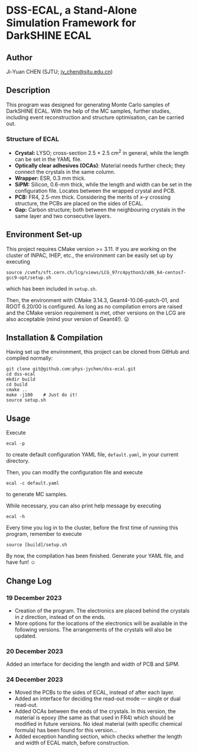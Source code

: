 # DSS-ECAL, a Stand-Alone Simulation Framework for DarkSHINE ECAL

## Author
Ji-Yuan CHEN (SJTU; <jy_chen@sjtu.edu.cn>)

## Description
This program was designed for generating Monte Carlo samples of DarkSHINE ECAL. With the help of the MC samples, further studies, including event reconstruction and structure optimisation, can be carried out.

### Structure of ECAL
- **Crystal:** LYSO; cross-section 2.5 × 2.5 cm<sup>2</sup> in general, while the length can be set in the YAML file.
- **Optically clear adhesives (OCAs)**: Material needs further check; they connect the crystals in the same column.
- **Wrapper:** ESR, 0.3 mm thick.
- **SiPM:** Silicon, 0.6-mm thick, while the length and width can be set in the configuration file. Locates between the wrapped crystal and PCB.
- **PCB:** FR4, 2.5-mm thick. Considering the merits of $x$–$y$ crossing structure, the PCBs are placed on the sides of ECAL.
- **Gap:** Carbon structure; both between the neighbouring crystals in the same layer and two consecutive layers.

## Environment Set-up
This project requires CMake version >= 3.11. If you are working on the cluster of INPAC, IHEP, etc., the environment can be easily set up by executing
```shell
source /cvmfs/sft.cern.ch/lcg/views/LCG_97rc4python3/x86_64-centos7-gcc9-opt/setup.sh
```
which has been included in `setup.sh`.

Then, the environment with CMake 3.14.3, Geant4-10.06-patch-01, and ROOT 6.20/00 is configured. As long as no compilation errors are raised and the CMake version requirement is met, other versions on the LCG are also acceptable (mind your version of Geant4!). :stuck_out_tongue:

## Installation & Compilation
Having set up the environment, this project can be cloned from GitHub and compiled normally:
```shell
git clone git@github.com:phys-jychen/dss-ecal.git
cd dss-ecal
mkdir build
cd build
cmake ..
make -j100    # Just do it!
source setup.sh
```

## Usage
Execute
```shell
ecal -p
```
to create default configuration YAML file, `default.yaml`, in your current directory.

Then, you can modify the configuration file and execute
```shell
ecal -c default.yaml
```
to generate MC samples.

While necessary, you can also print help message by executing
```shell
ecal -h
```

Every time you log in to the cluster, before the first time of running this program, remember to execute
```shell
source [build]/setup.sh
```

By now, the compilation has been finished. Generate your YAML file, and have fun! :relaxed:

## Change Log
### 19 December 2023
- Creation of the program. The electronics are placed behind the crystals in $z$ direction, instead of on the ends.
- More options for the locations of the electronics will be available in the following versions. The arrangements of the crystals will also be updated.

### 20 December 2023
Added an interface for deciding the length and width of PCB and SiPM.

### 24 December 2023
- Moved the PCBs to the sides of ECAL, instead of after each layer.
- Added an interface for deciding the read-out mode — single or dual read-out.
- Added OCAs between the ends of the crystals. In this version, the material is epoxy (the same as that used in FR4) which should be modified in future versions. No ideal material (with specific chemical formula) has been found for this version...
- Added exception handling section, which checks whether the length and width of ECAL match, before construction.